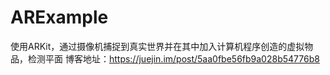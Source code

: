 # ARExample
使用ARKit，通过摄像机捕捉到真实世界并在其中加入计算机程序创造的虚拟物品，检测平面
博客地址：https://juejin.im/post/5aa0fbe56fb9a028b54776b8
